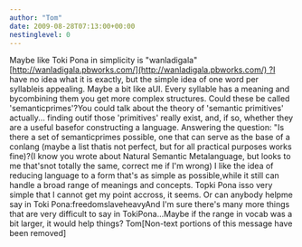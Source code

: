 ```yaml
---
author: "Tom"
date: 2009-08-28T07:13:00+00:00
nestinglevel: 0
---
```

Maybe like Toki Pona in simplicity is "wanladigala"[http://wanladigala.pbworks.com/](http://wanladigala.pbworks.com/) ?I have no idea what it is exactly, but the simple idea of one word per syllableis appealing. Maybe a bit like aUI. Every syllable has a meaning and bycombining them you get more complex structures. Could these be called 'semanticprimes'?You could talk about the theory of 'semantic primitives' actually... finding outif those 'primitives' really exist, and, if so, whether they are a useful basefor constructing a language. Answering the question: "Is there a set of semanticprimes possible, one that can serve as the base of a conlang (maybe a list thatis not perfect, but for all practical purposes works fine)?(I know you wrote about Natural Semantic Metalanguage, but looks to me that'snot totally the same, correct me if I'm wrong) I like the idea of reducing language to a form that's as simple as possible,while it still can handle a broad range of meanings and concepts. Topki Pona isso very simple that I cannot get my point accross, it seems. Or can anybody helpme say in Toki Pona:freedomslaveheavyAnd I'm sure there's many more things that are very difficult to say in TokiPona...Maybe if the range in vocab was a bit larger, it would help things? Tom\[Non-text portions of this message have been removed\]
